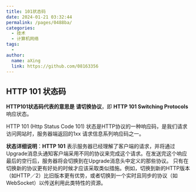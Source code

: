 ```yaml
---
title: 101状态码
date: 2024-01-21 03:32:44
permalink: /pages/0488ba/
categories:
  - 技术
  - 计算机网络
tags:
  - 
author: 
  name: aXing
  link: https://github.com/08163356
---
```

## HTTP 101 状态码

**HTTP101状态码代表的意思是** **请切换协议**，即 **HTTP 101 Switching Protocols** 响应状态。

HTTP 101 (Http Status Code 101) 状态是HTTP协议的一种响应码，是我们请求访问网站时，服务器端返回的1xx 请求信息系列响应码之一。

**状态详细说明**：**HTTP 101** 表示服务器已经理解了客户端的请求，并将通过Upgrade消息头通知客户端采用不同的协议来完成这个请求。在发送完这个响应最后的空行后，服务器将会切换到在Upgrade消息头中定义的那些协议。
只有在切换新的协议更有好处的时候才应该采取类似措施。例如，切换到新的HTTP版本（如HTTP／2）比旧版本更有优势，或者切换到一个实时且同步的协议（如WebSocket）以传送利用此类特性的资源。